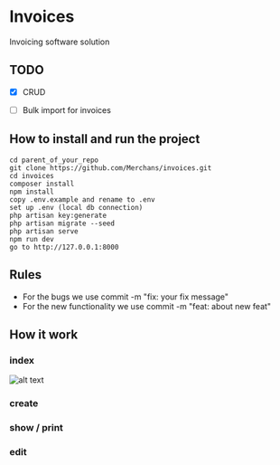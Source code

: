 # Invoices
Invoicing software solution

## TODO
- [x] CRUD
- [ ] Bulk import for invoices


## How to install and run the project

```
cd parent_of_your_repo
git clone https://github.com/Merchans/invoices.git
cd invoices
composer install
npm install
copy .env.example and rename to .env
set up .env (local db connection)
php artisan key:generate
php artisan migrate --seed
php artisan serve
npm run dev
go to http://127.0.0.1:8000
```

## Rules
- For the bugs we use commit -m "fix: your fix message"
- For the new functionality we use commit -m "feat: about new feat"

## How it work
### index
![alt text](http://url/to/img.png)
### create
### show / print
### edit

